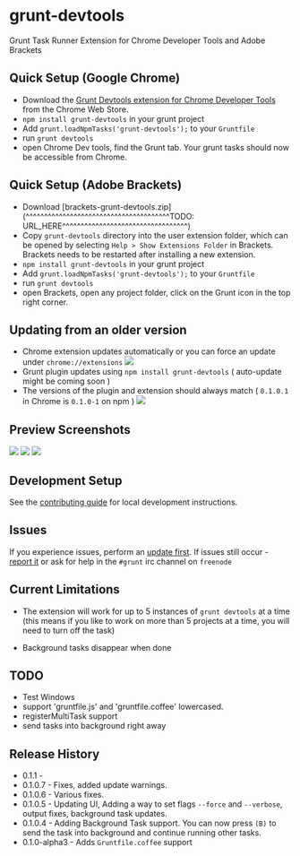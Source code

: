 grunt-devtools
==============

Grunt Task Runner Extension for Chrome Developer Tools and Adobe Brackets


## Quick Setup (Google Chrome)

* Download the [Grunt Devtools extension for Chrome Developer Tools](https://chrome.google.com/webstore/detail/grunt-devtools/fbiodiodggnlakggeeckkjccjhhjndnb?hl=en)
 from the Chrome Web Store.
* `npm install grunt-devtools` in your grunt project
* Add `grunt.loadNpmTasks('grunt-devtools');` to your `Gruntfile`
* run `grunt devtools`
* open Chrome Dev tools, find the Grunt tab. Your grunt tasks should now be accessible from Chrome.


## Quick Setup (Adobe Brackets)

* Download [brackets-grunt-devtools.zip](^^^^^^^^^^^^^^^^^^^^^^^^^^^^^^^^^^^^^^^TODO: URL_HERE^^^^^^^^^^^^^^^^^^^^^^^^^^^^^^^^^^)
* Copy `grunt-devtools` directory into the user extension folder, which can be opened by selecting `Help > Show Extensions Folder` in Brackets.
Brackets needs to be restarted after installing a new extension.
* `npm install grunt-devtools` in your grunt project
* Add `grunt.loadNpmTasks('grunt-devtools');` to your `Gruntfile`
* run `grunt devtools`
* open Brackets, open any project folder, click on the Grunt icon in the top right corner.


## Updating from an older version

* Chrome extension updates automatically or you can force an update under `chrome://extensions` ![](http://v14d.com/i/513cbb8a20af4.png)
* Grunt plugin updates using `npm install grunt-devtools` ( auto-update might be coming soon )
* The versions of the plugin and extension should always match ( `0.1.0.1` in Chrome is `0.1.0-1` on npm )
![](http://v14d.com/i/5134559bdb23a.jpg)

## Preview Screenshots

![](http://v14d.com/i/513394803d3d9.jpg)
![](http://v14d.com/i/513393cbb7e8b.jpg)
![](http://v14d.com/i/5133941ceb6b4.jpg)

## Development Setup

See the [contributing guide](contributing.md) for local development instructions.

## Issues

If you experience issues, perform an [update first](https://github.com/vladikoff/grunt-devtools#updating-from-an-older-version).
If issues still occur - [report it](https://github.com/vladikoff/grunt-devtools/issues) or ask for help in the  `#grunt` irc channel on `freenode`

## Current Limitations

* The extension will work for up to 5 instances of `grunt devtools` at a time
(this means if you like to work on more than 5 projects at a time, you will need to turn off the task)

* Background tasks disappear when done

## TODO

* Test Windows
* support 'gruntfile.js' and 'gruntfile.coffee' lowercased.
* registerMultiTask support
* send tasks into background right away

## Release History

* 0.1.1 -
* 0.1.0.7 - Fixes, added update warnings.
* 0.1.0.6 - Various fixes.
* 0.1.0.5 - Updating UI, Adding a way to set flags `--force` and `--verbose`, output fixes, background task updates.
* 0.1.0.4 - Adding Background Task support. You can now press `(B)` to send
the task into background and continue running other tasks.
* 0.1.0-alpha3 - Adds `Gruntfile.coffee` support

